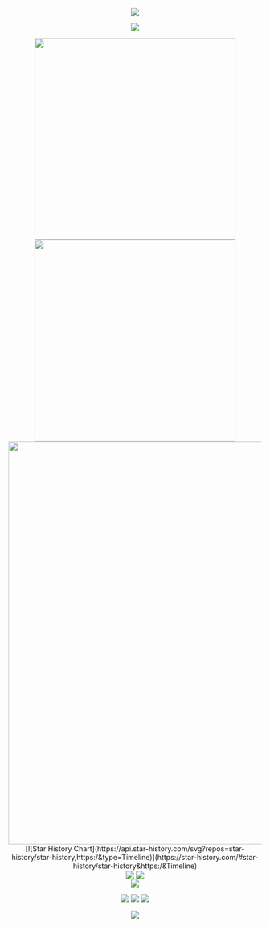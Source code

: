 <!--
MIT License

Copyright (c) 2024 Chucklery

Permission is hereby granted, free of charge, to any person obtaining a copy
of this software and associated documentation files (the "Software"), to deal
in the Software without restriction, including without limitation the rights
to use, copy, modify, merge, publish, distribute, sublicense, and/or sell
copies of the Software, and to permit persons to whom the Software is
furnished to do so, subject to the following conditions:

The above copyright notice and this permission notice shall be included in all
copies or substantial portions of the Software.

THE SOFTWARE IS PROVIDED "AS IS", WITHOUT WARRANTY OF ANY KIND, EXPRESS OR
IMPLIED, INCLUDING BUT NOT LIMITED TO THE WARRANTIES OF MERCHANTABILITY, 
FITNESS FOR A PARTICULAR PURPOSE AND NONINFRINGEMENT. IN NO EVENT SHALL THE
AUTHORS OR COPYRIGHT HOLDERS BE LIABLE FOR ANY CLAIM, DAMAGES OR OTHER
LIABILITY, WHETHER IN AN ACTION OF CONTRACT, TORT OR OTHERWISE, ARISING FROM,
OUT OF OR IN CONNECTION WITH THE SOFTWARE OR THE USE OR OTHER DEALINGS IN THE
SOFTWARE.

ATTENTION:

Source repository: https://github.com/Chucklery/Chucklery
-->

<!-- https://github.com/kyechan99/capsule-render -->
<p align="center">
<img src="https://capsule-render.vercel.app/api?type=waving&color=timeGradient&height=300&&section=header&text=HI%20THERE&fontSize=90&fontAlign=50&fontAlignY=30&desc=I%20am%20Chucklery!&descAlign=50&descSize=30&descAlignY=60&animation=twinkling" />
</p>

<!-- https://github.com/DenverCoder1/readme-typing-svg -->
<p align="center">
<img src="https://readme-typing-svg.demolab.com?font=Orbitron&size=25&pause=1000&center=true&vCenter=true&random=false&width=600&lines=Welcome+to+my+GitHub+profile+page!;I+am+super+obsessed+with+programming!" />
</p>

<p align="center">
<!-- https://github.com/anuraghazra/github-readme-stats -->
<img align="center" width="400" src="https://github-readme-stats.vercel.app/api?username=Chucklery&theme=transparent&show_icons=true&hide_border=true&show=reviews&hide_title=true&hide=contribs" />
<!-- https://github.com/DenverCoder1/github-readme-streak-stats -->
<img align="center" width="400" src="https://streak-stats.demolab.com?user=Chucklery&theme=transparent&date_format=%5BY.%5Dn.j&hide_border=true" />
<br/>
<!-- https://github.com/Ashutosh00710/github-readme-activity-graph -->
<img width="800" src="https://github-readme-activity-graph.vercel.app/graph?username=Chucklery&theme=github-compact&hide_border=true&area=true&custom_title=Contribution%20Graph" />
<br/>
<!-- https://github.com/star-history/star-history -->
<!-- <img src="https://api.star-history.com/svg?repos=Chucklery/tkintertools,Chucklery/Intelligent-Magic-Cube,Chucklery/Chess,Chucklery/Chucklery,Chucklery/tkintertools-demos,Chucklery/Fucking-Code&type=Date&theme=dark" /> -->
[![Star History Chart](https://api.star-history.com/svg?repos=star-history/star-history,https:/&type=Timeline)](https://star-history.com/#star-history/star-history&https:/&Timeline)
<br/>
<!-- https://github.com/anuraghazra/github-readme-stats -->
<img align="center" src="https://github-readme-stats.vercel.app/api/wakatime?username=Chucklery&theme=transparent&hide_border=true&layout=compact&langs_count=22" />

<!-- https://github.com/anuraghazra/github-readme-stats -->
<img align="center" src="https://github-readme-stats.vercel.app/api/top-langs/?username=Chucklery&theme=transparent&hide_border=true&layout=donut-vertical&langs_count=6" />
<br/>
<!-- https://github.com/LelouchFR/skill-icons -->
<img align="center" src="https://go-skill-icons.vercel.app/api/icons?i=html,css,js,ts,react,vue,git,pinia,webpack,chromium,ollama,grunt,gentoo,gnome&theme=auto">
<!-- <img width='50' height='50' title='vueMastery' style='margin-left:15px;' src='https://www.vuemastery.com/_nuxt/image/d26370.svg'></img> -->
</p>

<!-- https://github.com/badges/shields -->
<div>
<p align="center">
<a href="https://github.com/Chucklery"><img src="https://img.shields.io/badge/GitHub-Chucklery-blue?logo=github" /></a>
<a href="https://space.bilibili.com/650810744"><img src="https://img.shields.io/badge/哔哩哔哩-Chucklery-pink?logo=bilibili" /></a>
<!-- https://github.com/antonkomarev/github-profile-views-counter -->
<img src="https://komarev.com/ghpvc/?username=Chucklery&abbreviated=true&color=yellow" />
</p>
</div>

<!-- https://github.com/chucklery/capsule-render -->
<p align="center">
<img src="https://capsule-render.vercel.app/api?type=waving&color=timeGradient&height=300&&section=footer&text=THE%20END&fontSize=90&fontAlign=50&fontAlignY=70&desc=Hope%20your%20program%20is%20bug-free!&descAlign=50&descSize=30&descAlignY=40&animation=twinkling" />
</p>
